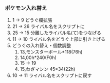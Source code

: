 ### ポケモン入れ替え

1. 1 -> 9 どうぐ欄拡張
2. 21 -> 26 ライバル名をスクリプトに
3. 25 -> 15 分離したライバル名(て)をつなげる
4. 11 -> 10 ライバル名をどうぐ上部に引き上げる
5. どうぐの入れ替え・個数調整
   1. 13,モンスターボール\*118(76h)
   2. 14,00h\*240(F0h)
   3. 15 -> 19
   4. 15,わざマシン 45\*34(22h)
6. 10 -> 11 ライバル名をスクリプトに戻す
